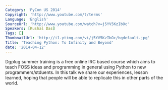 ```yaml
---
Category: 'PyCon US 2014'
Copyright: 'http://www.youtube.com/t/terms'
Language: 'English'
SourceUrl: 'http://www.youtube.com/watch?v=j5YV5KzIbOc'
Speakers: [Kushal Das]
Tags: []
ThumbnailUrl: 'http://i1.ytimg.com/vi/j5YV5KzIbOc/hqdefault.jpg'
Title: 'Teaching Python: To Infinity and Beyond'
date: '2014-04-12'
---
```

Dgplug summer training is a free online IRC based course which aims to teach FOSS ideas and programming in general using Python to new programmers/stduents. In this talk we share our experiences, lesson learned, hoping that people will be able to replicate this in other parts of the world.